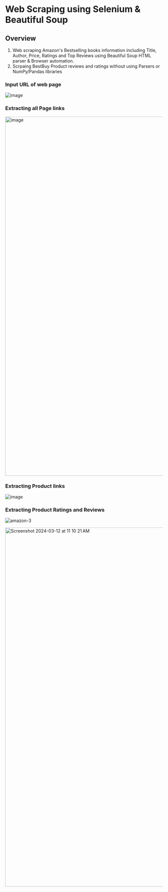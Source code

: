 # Web Scraping using Selenium & Beautiful Soup
## Overview
1. Web scraping Amazon's Bestselling books information including Title, Author, Price, Ratings and Top Reviews using Beautiful Soup HTML parser & Browser automation.
2. Scrpaing BestBuy Product reviews and ratings without using Parsers or NumPy/Pandas libraries
### Input URL of web page
![image](https://github.com/devallasaitej/WebScrapers/assets/64268620/93edb284-fb71-4522-8dfa-c926a78dac9d)


### Extracting all Page links
<img width="1149" alt="image" src="https://github.com/devallasaitej/WebScrapers/assets/64268620/d3200fe4-673d-4605-8a3b-53b4b35d9a8f">

### Extracting Product links
![image](https://github.com/devallasaitej/WebScrapers/assets/64268620/aef5883c-896a-4639-af20-3bb5eb4ecf93)

### Extracting Product Ratings and Reviews
![amazon-3](https://github.com/devallasaitej/WebScrapers/assets/64268620/ed71d12a-f720-4256-a851-9cf7259a2e6e)

<img width="1149" alt="Screenshot 2024-03-12 at 11 10 21 AM" src="https://github.com/devallasaitej/WebScrapers/assets/64268620/24b623df-8334-44cc-9e6f-05b770c4cc28">

